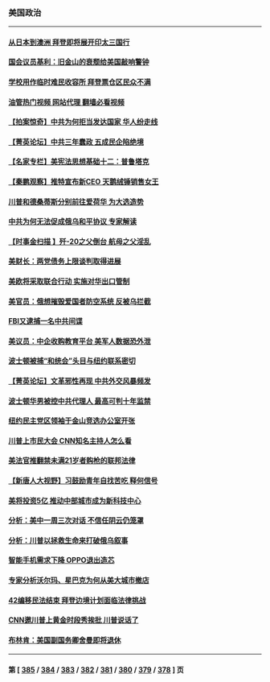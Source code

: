 ### 美国政治
---
#### [从日本到澳洲 拜登即将展开印太三国行](../../pages/ncid1078159/n13996812.md?05150445) 
#### [国会议员基利：旧金山的衰颓给美国敲响警钟](../../pages/ncid1078159/n13996556.md?05150445) 
#### [学校用作临时难民收容所 拜登票仓区民众不满](../../pages/ncid1078159/n13996262.md?05150445) 
#### [油管热门视频 网站代理 翻墙必看视频](http://138.2.39.72:81/youtube.html?epic-marker?05150445)
#### [【拍案惊奇】中共为何拒当发达国家 华人纷走线](../../pages/ncid1078159/n13996200.md?05150445) 
#### [【菁英论坛】中共三年蠢政 五成民企陷绝境](../../pages/ncid1078159/n13996197.md?05150445) 
#### [【名家专栏】美宪法思想基础十二：普鲁塔克](../../pages/ncid1078159/n13995813.md?05150445) 
#### [【秦鹏观察】推特宣布新CEO 天鹅绒锤销售女王](../../pages/ncid1078159/n13996145.md?05150445) 
#### [川普和德桑蒂斯分别前往爱荷华 为大选造势](../../pages/ncid1078159/n13996103.md?05150445) 
#### [中共为何无法促成俄乌和平协议 专家解读](../../pages/ncid1078159/n13996123.md?05150445) 
#### [【时事金扫描 】歼-20之父倒台 航母之父淫乱](../../pages/ncid1078159/n13995199.md?05150445) 
#### [美财长：两党债务上限谈判取得进展](../../pages/ncid1078159/n13995855.md?05150445) 
#### [美欧将采取联合行动 实施对华出口管制](../../pages/ncid1078159/n13995866.md?05150445) 
#### [美官员：俄想摧毁爱国者防空系统 反被乌拦截](../../pages/ncid1078159/n13995728.md?05150445) 
#### [FBI又逮捕一名中共间谍](../../pages/ncid1078159/n13995507.md?05150445) 
#### [美议员：中企收购教育平台 美军人数据恐外泄](../../pages/ncid1078159/n13995335.md?05150445) 
#### [波士顿被捕“和统会”头目与纽约联系密切](../../pages/ncid1078159/n13995315.md?05150445) 
#### [【菁英论坛】文革邪性再现 中共外交风暴频发](../../pages/ncid1078159/n13995139.md?05150445) 
#### [波士顿华男被控中共代理人 最高可判十年监禁](../../pages/ncid1078159/n13995143.md?05150445) 
#### [纽约民主党区领袖于金山竞选办公室开张](../../pages/ncid1078159/n13995286.md?05150445) 
#### [川普上市民大会 CNN知名主持人怎么看](../../pages/ncid1078159/n13995100.md?05150445) 
#### [美法官推翻禁未满21岁者购枪的联邦法律](../../pages/ncid1078159/n13995126.md?05150445) 
#### [【新唐人大视野】习鼓励青年自找苦吃 释何信号](../../pages/ncid1078159/n13995092.md?05150445) 
#### [美将投资5亿 推动中部城市成为新科技中心](../../pages/ncid1078159/n13994999.md?05150445) 
#### [分析：美中一周三次对话 不信任阴云仍笼罩](../../pages/ncid1078159/n13995004.md?05150445) 
#### [分析：川普以拯救生命来打破俄乌叙事](../../pages/ncid1078159/n13994991.md?05150445) 
#### [智能手机需求下降 OPPO退出造芯](../../pages/ncid1078159/n13994948.md?05150445) 
#### [专家分析沃尔玛、星巴克为何从美大城市撤店](../../pages/ncid1078159/n13994970.md?05150445) 
#### [42编移民法结束 拜登边境计划面临法律挑战](../../pages/ncid1078159/n13994898.md?05150445) 
#### [CNN邀川普上黄金时段秀挨批 川普说话了](../../pages/ncid1078159/n13994928.md?05150445) 
#### [布林肯：美国副国务卿舍曼即将退休](../../pages/ncid1078159/n13994927.md?05150445) 

---
#### 第 [ [385](./385.md?05150445) / [384](./384.md?05150445) / [383](./383.md?05150445) / [382](./382.md?05150445) / [381](./381.md?05150445) / [380](./380.md?05150445) / [379](./379.md?05150445) / [378](./378.md?05150445) ] 页
